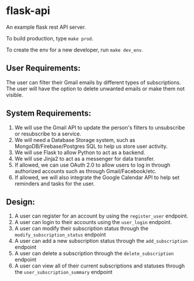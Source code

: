 # flask-api
An example flask rest API server.

To build production, type `make prod`.

To create the env for a new developer, run `make dev_env`.

## User Requirements:
  The user can filter their Gmail emails by different types of subscriptions. The user will have the option to delete unwanted emails or make them not visible. 

## System Requirements: 
1. We will use the Gmail API to update the person's filters to unsubscribe or resubscribe to a service. 
2. We will need a Database Storage system, such as MongoDB/Firebase/Postgres SQL to help us store user activity. 
3. We will use Flask to allow Python to act as a backend.
4. We will use Jinja2 to act as a messenger for data transfer.  
5. If allowed, we can use OAuth 2.0 to allow users to log in through authorized accounts such as through Gmail/Facebook/etc. 
6. If allowed, we will also integrate the Google Calendar API to help set reminders and tasks for the user. 

## Design: 
1. A user can register for an account by using the `register_user` endpoint. 
2. A user can login to their accounts using the `user_login` endpoint. 
3. A user can modify their subscription status through the `modify_subscription_status` endpoint 
4. A user can add a new subscription status through the `add_subscription` endpoint 
5. A user can delete a subscription through the `delete_subscription` endpoint 
6. A user can view all of their current subscriptions and statuses through the `user_subscription_summary` endpoint 
